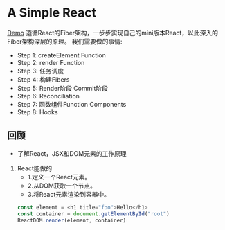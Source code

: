 # A Simple React
[Demo](https://oneonetwo.github.io/handwrite-a-simple-react/)
遵循React的Fiber架构，一步步实现自己的mini版本React，以此深入的Fiber架构深层的原理。
我们需要做的事情: 
- Step 1: createElement Function
- Step 2: render Function
- Step 3: 任务调度
- Step 4: 构建Fibers
- Step 5: Render阶段 Commit阶段
- Step 6: Reconciliation
- Step 7: 函数组件Function Components
- Step 8: Hooks
## 回顾
- 了解React，JSX和DOM元素的工作原理
1. React能做的 
    - 1.定义一个React元素。
    - 2.从DOM获取一个节点。
    - 3.将React元素渲染到容器中。
    ```javascript
	const element = <h1 title="foo">Hello</h1>
	const container = document.getElementById("root")
	ReactDOM.render(element, container)
    ```

